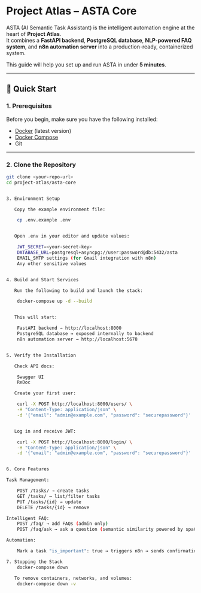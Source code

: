 # Project Atlas – ASTA Core

ASTA (AI Semantic Task Assistant) is the intelligent automation engine at the heart of **Project Atlas**.  
It combines a **FastAPI backend**, **PostgreSQL database**, **NLP-powered FAQ system**, and **n8n automation server** into a production-ready, containerized system.

This guide will help you set up and run ASTA in under **5 minutes**.

---

## 🚀 Quick Start

### 1. Prerequisites
Before you begin, make sure you have the following installed:

- [Docker](https://docs.docker.com/get-docker/) (latest version)
- [Docker Compose](https://docs.docker.com/compose/install/)
- Git

---

### 2. Clone the Repository
```bash
git clone <your-repo-url>
cd project-atlas/asta-core


3. Environment Setup

   Copy the example environment file:

	cp .env.example .env


   Open .env in your editor and update values:

	JWT_SECRET=<your-secret-key>
	DATABASE_URL=postgresql+asyncpg://user:password@db:5432/asta
	EMAIL_SMTP settings (for Gmail integration with n8n)
	Any other sensitive values


4. Build and Start Services

   Run the following to build and launch the stack:

	docker-compose up -d --build


   This will start:

	FastAPI backend → http://localhost:8000
	PostgreSQL database → exposed internally to backend
	n8n automation server → http://localhost:5678


5. Verify the Installation

   Check API docs:

	Swagger UI
	ReDoc

   Create your first user:

	curl -X POST http://localhost:8000/users/ \
	-H "Content-Type: application/json" \
	-d '{"email": "admin@example.com", "password": "securepassword"}'


   Log in and receive JWT:

	curl -X POST http://localhost:8000/login/ \
	-H "Content-Type: application/json" \
	-d '{"email": "admin@example.com", "password": "securepassword"}'


6. Core Features

Task Management:

	POST /tasks/ → create tasks
	GET /tasks/ → list/filter tasks
	PUT /tasks/{id} → update
	DELETE /tasks/{id} → remove

Intelligent FAQ:
	POST /faq/ → add FAQs (admin only)
	POST /faq/ask → ask a question (semantic similarity powered by spaCy)

Automation:

	Mark a task "is_important": true → triggers n8n → sends confirmation email

7. Stopping the Stack
	docker-compose down

   To remove containers, networks, and volumes:
	docker-compose down -v
